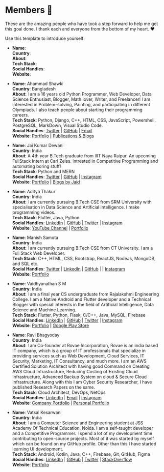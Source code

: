 # Members 🙌
These are the amazing people who have took a step forward to help me get this goal done. I thank each and everyone from the bottom of my heart. ❤

Use this template to introduce yourself:  

- __Name__:  
__Country__:  
__About__:  
__Tech Stack__:  
__Social Handles__:  
__Website__:  

- __Name__: Ahammad Shawki  
__Country__: Bangladesh  
__About__: I am a 16 years old Python Programmer, Web Developer, Data Science Enthusiast, Blogger, Math lover, Writer, and Freelancer! I am interested in Problem-solving, Painting, and participating in different Olympiads. I also teach people about starting their programming careers.  
__Tech Stack__: Python, Django, C++, HTML, CSS, JavaScript, Powershell, PostgreSQL, MarkDown, Visual Studio Code.  
__Social Handles__:  [Twitter](https://twitter.com/AhammadShawki8) | [GitHub](https://github.com/ahammadshawki8) | [Email](mailto:ahammadshawki8@gmail.com)    
__Website__: [Portfolio](https://ahammadshawki8.github.io) | [Publications & Blogs](https://ahammadshawki8.github.io/Publog.html)

- __Name__: Jai Kumar Dewani  
__Country__: India  
__About__: A 4th year B.Tech graduate from IIIT Naya Raipur. An upcoming FullStack Intern at Carl Zeiss. Intrested in Competitive Programming and automating boring stuff!  
__Tech Stack__: Python and MERN  
__Social Handles__:  [Twitter](https://twitter.com/jai_dewani) | [GitHub](https://github.com/jai-dewani) | [Instagram](https://www.instagram.com/jai_dewani/)  
__Website__: [Portfolio](https://jaid.tech/) | [Blogs by Jaid](https://blogs.jaid.tech/)  



- __Name__:  Aditya Thakur  
__Country__:  India  
__About__:    I am currently pursuing B.Tech CSE from SRM University with specialisation in Data Science and Artificial Intelligence. I make programming videos.  
__Tech Stack__:  Flutter, Java, Python  
__Social Handles__:  [LinkedIn](https://www.linkedin.com/in/adityathakurxd/)  | [GitHub](https://github.com/adityathakurxd) | [Twitter](https://twitter.com/adityathakurxd) | [Instagram](https://www.instagram.com/adityathakurxd/)  
__Website__:  [YouTube Channel](https://www.youtube.com/channel/UChCAJNpMwoEUYCsE_eSyU4w) | [Portfolio](http://adityathakur.studio/) 


- __Name__:  Manish Samota  
__Country__:  India  
__About__:    I am currently pursuing B.Tech CSE from CT University. I am a Full Stack Web Developer.   
__Tech Stack__:   C++, HTML, CSS, Bootstrap, ReactJS, NodeJs, MongoDB, and SQL etc.    
__Social Handles__: [Twitter](https://twitter.com/manish_samota_1) | [LinkedIn](https://www.linkedin.com/in/manish-samota/)  | [GitHub](https://github.com/manishsamota) | | [Instagram](https://www.instagram.com/manish_samota_1/)    
__Website__: [Portfolio](https://manishsamota.github.io/Manish_Samota_Portfolio/)

- __Name__:  Vaidhyanathan S M  
__Country__:  India  
__About__:    I am a final year CS undergraduate from Rajalakshmi Engineering College. I am a Native Android and Flutter developer
and a Technical Blogger with special interests in the field of Artificial Intelligence, Data Science and Machine Learning.  
__Tech Stack__:  Flutter, Python, Flask, C/C++, Java, MySQL, Firebase   
__Social Handles__:  [LinkedIn](https://www.linkedin.com/in/vaidhyanathansm/)  | [GitHub](https://github.com/smv1999) | [Twitter](https://twitter.com/itssmv1999) | [Instagram](https://www.instagram.com/vaidhyanathan.sm/)  
__Website__:  [Portfolio](http://smv1999.github.io/) | [Google Play Store](https://play.google.com/store/apps/developer?id=Programmers+Gateway)


- __Name__: Ravi Bhagyoday   
__Country__: India  
__About__: I am Co-founder at Rovae Incorporation, Rovae is an india based IT company, which is a group of IT professionals that specialize in providing services such as Web Development, Cloud Services, IT Security, Marketing, IT Consultancy, and much more. I am an AWS Certified Solution Architect with having good Command on Creating AWS Cloud Infrastructure, Reducing Costing of Existing Cloud Infrastructure, Advanced Backup System on cloud & Secure Cloud Infrastructure. Along with this I am Cyber Security Researcher, I have published Research Papers on the same.  
__Tech Stack__: Cloud Architect, DevOps, NetOps  
__Social Handles__:  [LinkedIn](https://www.linkedin.com/in/ravibhagyoday/) | [Email](mailto:ravi@rovae.in) | [Instagram](https://www.instagram.com/mad_jack__/)   
__Website__: [Company Portfolio](https://rovae.in/) | [Personal Portfolio](http://madjack.co.in/)


- __Name__:  Vatsal Kesarwani            
__Country__:  India  
__About__:    I am a Computer Science and Engineering student at JSS Academy Of Technical Education, Noida. I am a self-taught developer and a Competitive Programmer. I spend a lot of my development time contributing to open-source projects. Most of it was started by myself which can be found on my GitHub profile. Other than this I have started learning UI development.  
__Tech Stack__:  Android, Kotlin, Java, C++, Firebase, Git, GitHub, Figma   
__Social Handles__:  [LinkedIn](https://www.linkedin.com/in/vatsal-kesarwani/)  | [GitHub](https://github.com/plazzy99) | [Twitter](https://twitter.com/KesarwaniVatsal) | [StackOverflow](https://stackoverflow.com/users/12203379/vatsal-kesarwani)  
__Website__:  [Portfolio](https://www.notion.so/vatsalkesarwani/Hello-I-am-Vatsal-759580bb25e547889bbdb21e269b5c4b)

